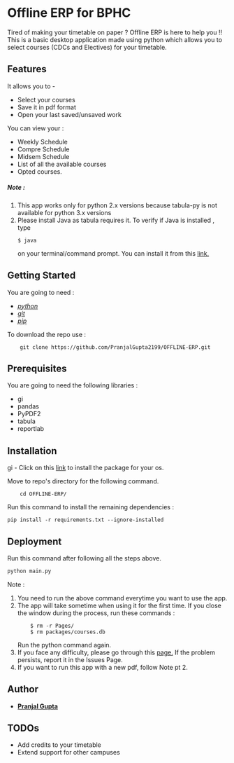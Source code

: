 # Offline ERP for BPHC 
Tired of making your timetable on paper ? Offline ERP is here to help you !!
This is a basic desktop application made using python which allows you to select courses (CDCs and Electives) for your timetable.  
 
## Features
It allows you to - 

  - Select your courses 
  - Save it in pdf format
  - Open your last saved/unsaved work

You can view your :
  - Weekly Schedule
  - Compre Schedule
  - Midsem Schedule
  - List of all the available courses 
  - Opted courses.

##### Note :
1. This app works only for python 2.x versions because tabula-py is not available for python 3.x versions
2. Please install Java as tabula requires it. 
    To verify if Java is installed , type 
    ```
    $ java
    ```
    on your terminal/command prompt.
    You can install it from this [link.](https://java.com/en/download/help/download_options.xml)

## Getting Started
You are going to need :
- [_python_](https://www.python.org/downloads/source/)
- [_git_](https://git-scm.com/downloads/)
- [_pip_](https://pip.pypa.io/en/stable/installing/)


    
To download the repo use : 
```
    git clone https://github.com/PranjalGupta2199/OFFLINE-ERP.git
```



##  Prerequisites
You are going to need the following libraries :
- gi
- pandas 
- PyPDF2 
- tabula 
- reportlab

## Installation
gi - Click on this [link](http://pygobject.readthedocs.io/en/latest/getting_started.html) to install the package for your os.

 
Move to repo's directory for the following command.
```
    cd OFFLINE-ERP/
 ```

Run this command to install the remaining dependencies : 

    pip install -r requirements.txt --ignore-installed 

## Deployment 
Run this command after following all the steps above.

```python
python main.py 
```
Note :
1. You need to run the above command everytime you want to use the app. 
2. The app will take sometime when using it for the first time. If you close the window during the process, run these commands :
    ```
        $ rm -r Pages/
        $ rm packages/courses.db
    ```
    Run the python command again.
3. If you face any difficulty, please go through this [page.](https://github.com/chezou/tabula-py) If the problem persists, report it in the Issues Page.
4. If you want to run this app with a new pdf, follow Note pt 2.

## Author
-  [**Pranjal Gupta**](https://github.com/PranjalGupta2199/)

## TODOs
 
- Add credits to your timetable
- Extend support for other campuses 

